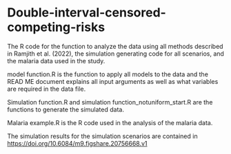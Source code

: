 # Double-interval-censored-competing-risks
The R code for the function to analyze the data using all methods described in Ramjith et al. (2022), the simulation generating code for all scenarios, and the malaria data used in the study.

model function.R is the function to apply all models to the data and the READ ME document explains all input arguments as well as what variables are required in the data file.

Simulation function.R and simulation function_notuniform_start.R are the functions to generate the simulated data. 

Malaria example.R is the R code used in the analysis of the malaria data.

The simulation results for the simulation scenarios are contained in https://doi.org/10.6084/m9.figshare.20756668.v1
